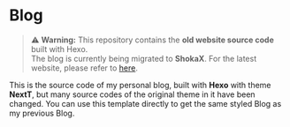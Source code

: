 # Blog

> ⚠️ **Warning:** This repository contains the **old website source code** built with Hexo.  
> The blog is currently being migrated to **ShokaX**. For the latest website, please refer to [here](flwolfy.github.io).

This is the source code of my personal blog, built with **Hexo** with theme **NextT**, but many source codes of the original theme in it have been changed. You can use this template directly to get the same styled Blog as my previous Blog.
